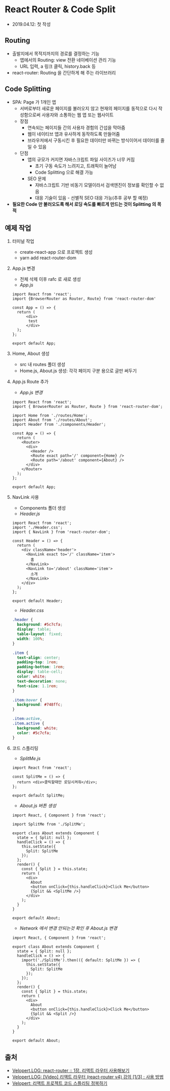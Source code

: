 # React Router & Code Split

- 2019.04.12: 첫 작성

## Routing

- 출발지에서 목적지까지의 경로를 결정하는 기능
  - 앱에서의 Routing: view 전환 네이베이션 관리 기능
  - URL 입력, a 링크 클릭, history.back 등
- react-router: Routing 을 간단하게 해 주는 라이브러리

## Code Splitting

- SPA: Page 가 1개인 앱
  - 서버로부터 새로운 페이지를 불러오지 않고 현재의 페이지를 동적으로 다시 작성함으로써 사용자와 소통하는 웹 앱 또는 웹사이트
  - 장점
    - 연속되는 페이지들 간의 사용자 경험의 간섭을 막아줌
    - 웹이 네이티브 앱과 유사하게 동작하도록 만들어줌
    - 브라우저에서 구동시킨 후 필요한 데이터만 바뀌는 방식이어서 데이터를 줄일 수 있음
  - 단점
    - 앱의 규모가 커지면 자바스크립트 파일 사이즈가 너무 커짐
      - 초기 구동 속도가 느려지고, 트래픽이 늘어남
      - Code Splitting 으로 해결 가능
    - SEO 문제
      - 자바스크립트 기반 비동기 모델이라서 검색엔진이 정보를 확인할 수 없음
      - 대응 기술이 있음 - 선별적 SEO 대응 가능(추후 공부 할 예정)
- **필요한 Code 만 불러오도록 해서 로딩 속도를 빠르게 만드는 것이 Splitting 의 목적**

## 예제 작업

1. 터미널 작업

   - create-react-app 으로 프로젝트 생성
   - yarn add react-router-dom

2. App.js 변경

   - 전체 삭제 이후 rafc 로 새로 생성
   - _App.js_

   ```JSX
   import React from 'react';
   import {BrowserRouter as Router, Route} from 'react-router-dom'

   const App = () => {
     return (
         <div>
          test
         </div>
     );
   };

   export default App;
   ```

3. Home, About 생성

   - src 내 routes 폴더 생성
   - Home.js, About.js 생성: 각각 페이지 구분 용으로 글만 써두기

4. App.js Route 추가

   - _App.js 변경_

   ```JSX
   import React from 'react';
   import { BrowserRouter as Router, Route } from 'react-router-dom';

   import Home from './routes/Home';
   import About from './routes/About';
   import Header from './components/Header';

   const App = () => {
     return (
       <Router>
         <div>
           <Header />
           <Route exact path='/' component={Home} />
           <Route path='/about' component={About} />
         </div>
       </Router>
     );
   };

   export default App;
   ```

5. NavLink 사용

   - Components 폴더 생성
   - _Header.js_

   ```JSX
   import React from 'react';
   import './Header.css';
   import { NavLink } from 'react-router-dom';

   const Header = () => {
     return (
       <div className='header'>
         <NavLink exact to='/' className='item'>
           홈
         </NavLink>
         <NavLink to='/about' className='item'>
           소개
         </NavLink>
       </div>
     );
   };

   export default Header;
   ```

   - _Header.css_

   ```css
   .header {
     background: #5c7cfa;
     display: table;
     table-layout: fixed;
     width: 100%;
   }

   .item {
     text-align: center;
     padding-top: 1rem;
     padding-bottom: 1rem;
     display: table-cell;
     color: white;
     text-decoration: none;
     font-size: 1.1rem;
   }

   .item:hover {
     background: #748ffc;
   }

   .item:active,
   .item.active {
     background: white;
     color: #5c7cfa;
   }
   ```

6. 코드 스플리팅

   - _SplitMe.js_

   ```JSX
   import React from 'react';

   const SplitMe = () => {
     return <div>클릭할때만 로딩시켜줘</div>;
   };

   export default SplitMe;
   ```

   - _About.js 버튼 생성_

   ```JSX
   import React, { Component } from 'react';

   import SplitMe from './SplitMe';

   export class About extends Component {
     state = { Split: null };
     handleClick = () => {
       this.setState({
         Split: SplitMe
       });
     };
     render() {
       const { Split } = this.state;
       return (
         <div>
           About
           <button onClick={this.handleClick}>Click Me</button>
           {Split && <SplitMe />}
         </div>
       );
     }
   }

   export default About;
   ```

   - _Network 에서 변경 안되는것 확인 후 About.js 변경_

   ```JSX
   import React, { Component } from 'react';

   export class About extends Component {
     state = { Split: null };
     handleClick = () => {
       import('./SplitMe').then(({ default: SplitMe }) => {
         this.setState({
           Split: SplitMe
         });
       });
     };
     render() {
       const { Split } = this.state;
       return (
         <div>
           About
           <button onClick={this.handleClick}>Click Me</button>
           {Split && <Split />}
         </div>
       );
     }
   }

   export default About;
   ```

## 출처

- [Velopert.LOG: react-router :: 1장. 리액트 라우터 사용해보기](https://velopert.com/3417)
- [Velopert.LOG: [Video] 리액트 라우터 (react-router v4) 강의 [1/3] : 사용 방법](https://velopert.com/3275)
- [Velopert: 리액트 프로젝트 코드 스플리팅 정복하기](https://velog.io/@velopert/react-code-splitting)
